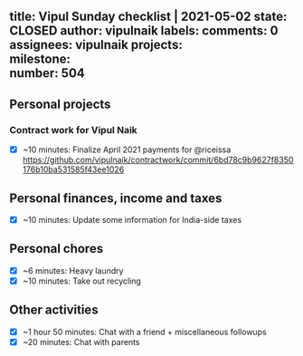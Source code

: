 title:	Vipul Sunday checklist | 2021-05-02
state:	CLOSED
author:	vipulnaik
labels:	
comments:	0
assignees:	vipulnaik
projects:	
milestone:	
number:	504
--
## Personal projects

### Contract work for Vipul Naik

- [x] ~10 minutes: Finalize April 2021 payments for @riceissa https://github.com/vipulnaik/contractwork/commit/6bd78c9b9627f8350176b10ba531585f43ee1026

## Personal finances, income and taxes

- [x] ~10 minutes: Update some information for India-side taxes

## Personal chores

- [x] ~6 minutes: Heavy laundry
- [x] ~10 minutes: Take out recycling 

## Other activities

- [x] ~1 hour 50 minutes: Chat with a friend + miscellaneous followups
- [x] ~20 minutes: Chat with parents 
